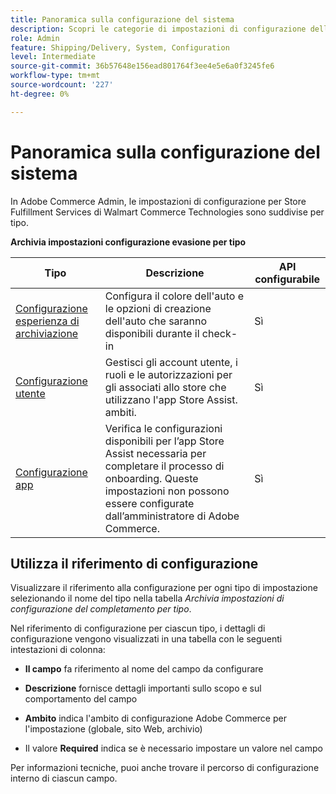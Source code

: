 ```yaml
---
title: Panoramica sulla configurazione del sistema
description: Scopri le categorie di impostazioni di configurazione dell’amministratore disponibili per la soluzione Store Fulfillment e come vengono configurate.
role: Admin
feature: Shipping/Delivery, System, Configuration
level: Intermediate
source-git-commit: 36b57648e156ead801764f3ee4e5e6a0f3245fe6
workflow-type: tm+mt
source-wordcount: '227'
ht-degree: 0%

---
```


# Panoramica sulla configurazione del sistema

In Adobe Commerce Admin, le impostazioni di configurazione per Store Fulfillment Services di Walmart Commerce Technologies sono suddivise per tipo.

**Archivia impostazioni configurazione evasione per tipo**

| **Tipo** | **Descrizione** | **API configurabile** |
|-------------------------------------------------------------------|--------------------------------------------------------------------------------------------------------------------------------------------------------------------------|----------------------|
| [Configurazione esperienza di archiviazione](store-location-map-provider-setup.md) | Configura il colore dell&#39;auto e le opzioni di creazione dell&#39;auto che saranno disponibili durante il check-in | Sì |
| [Configurazione utente](user-setup.md) | Gestisci gli account utente, i ruoli e le autorizzazioni per gli associati allo store che utilizzano l&#39;app Store Assist. ambiti. | Sì |
| [Configurazione app](app-setup.md) | Verifica le configurazioni disponibili per l’app Store Assist necessaria per completare il processo di onboarding. Queste impostazioni non possono essere configurate dall’amministratore di Adobe Commerce. | Sì |


## Utilizza il riferimento di configurazione

Visualizzare il riferimento alla configurazione per ogni tipo di impostazione selezionando il nome del tipo nella tabella _Archivia impostazioni di configurazione del completamento per tipo_.

Nel riferimento di configurazione per ciascun tipo, i dettagli di configurazione vengono visualizzati in una tabella con le seguenti intestazioni di colonna:

- **Il campo** fa riferimento al nome del campo da configurare

- **Descrizione** fornisce dettagli importanti sullo scopo e sul comportamento del campo

- **Ambito** indica l&#39;ambito di configurazione Adobe Commerce per l&#39;impostazione (globale, sito Web, archivio)

- Il valore **Required** indica se è necessario impostare un valore nel campo

Per informazioni tecniche, puoi anche trovare il percorso di configurazione interno di ciascun campo.

